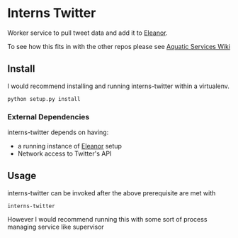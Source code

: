 # Interns Twitter

Worker service to pull tweet data and add it to [Eleanor](https://github.com/brett-smythe/eleanor).

To see how this fits in with the other repos please see [Aquatic Services Wiki](https://github.com/brett-smythe/ansible_configs/wiki)

## Install
I would recommend installing and running interns-twitter within a virtualenv.

```
python setup.py install
```

### External Dependencies
interns-twitter depends on having:
* a running instance of [Eleanor](https://github.com/brett-smythe/eleanor) setup
* Network access to Twitter's API

## Usage
interns-twitter can be invoked after the above prerequisite are met with
```
interns-twitter
```
However I would recommend running this with some sort of process managing service like supervisor
